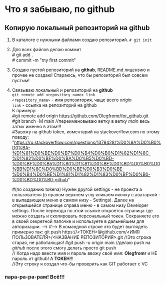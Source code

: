 # Что я забываю, по github
## Копирую локальный репозиторий на github
1. В каталоге с нужными файлами создаю репозиторий.
        `# git init`
2.  Для всех файлов делаю коммит<br>
         # git add .<br>
         # commit -m "my first commit"
3. Создаю пустой репозиторий на **github**, README.md лицензию и прочее не создаю! Стараюсь, что бы репозиторий был совсем пустым!
4. Связываю локальный и репозиторий на **github** <br>
        `git remote add <repository_name> link`<br>
        `<repository_name>` - имя репозитория, чаще всего *origin*<br>
        `link` - ссылка на репозиторий на github<br>
К примеру:<br>
    #git remote add origin https://github.com/Olegfromr/for_github.git<br>
    #git branch -M main     //переименовываю ветку в ветку *main* весь затык именно в этом!!!<br>
    #Завожу на github token, коментарий на stackoverflow.com по этому поводу: "https://ru.stackoverflow.com/questions/1379428/%D0%9A%D0%B0%D0%BA-%D1%81%D0%BE%D0%B7%D0%B4%D0%B0%D1%82%D1%8C-%D1%82%D0%BE%D0%BA%D0%B5%D0%BD-%D0%BF%D0%B5%D1%80%D1%81%D0%BE%D0%BD%D0%B0%D0%BB%D1%8C%D0%BD%D0%BE%D0%B3%D0%BE-%D0%B4%D0%BE%D1%81%D1%82%D1%83%D0%BF%D0%B0-%D0%BD%D0%B0-github"

   #(по созданию tokena) Нужен другой settings - не проекта а пользователя (в правом верхнем углу кликаем иконку с аватаркой - в выпадающем меню в самом низу - Settings). Далее на открывшейся странице справа меню - в самом низу Developer settings. После перехода по этой ссылке откроется страница где можно создать и скопировать персональный токен. Сохраняете его в своей секретной папочке и используете в дальнейшем для авторизации. -->
   #--> В командной строке это будет выглядеть примерно так: git push https://<ТОКЕН>@github.com/<ИМЯ ПОЛЬЗОВАТЕЛЯ>/<НАЗВАНИЕ РЕПОЗИТОРИЯ>.git 
    //Это строка старая, не работающая!  #git push -u origin main    //делаю push на *github* после этого смогу делать просто git push<br>
// Когда надо ввести имя и пароль ввожу своё имя: **Olegfromr** и НЕ пароль от github! А **ТОКЕН**!!!  
//Эту строку я создал что-бы проверить как GIT работает с VC


### пара-ра-ра-рам! Всё!!!

